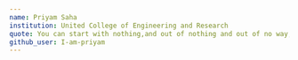 ```yaml
---
name: Priyam Saha
institution: United College of Engineering and Research
quote: You can start with nothing,and out of nothing and out of no way,a way will be made - Michael Beckwith
github_user: I-am-priyam
---
```

